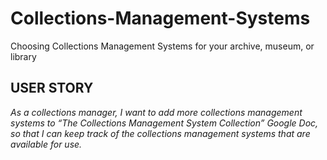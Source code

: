 # Collections-Management-Systems
Choosing Collections Management Systems for your archive, museum, or library
## USER STORY
*As a collections manager, I want to add more collections management systems to “The Collections Management System Collection” Google Doc, so that I can keep track of the collections management systems that are available for use.*
